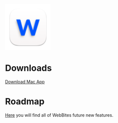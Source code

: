 <img src="https://github.com/elrumo/macOS_Big_Sur_icons_replacements/raw/master/icons/png/high-res/WebBites.png" width="150">

# Downloads
[Download Mac App](https://github.com/elrumo/WebBites_public/releases/download/0.6/WebBites-0.0.1-mac.zip)
<br>

# Roadmap
[Here](https://github.com/elrumo/WebBites_public/projects/1) you will find all of WebBites future new features.
